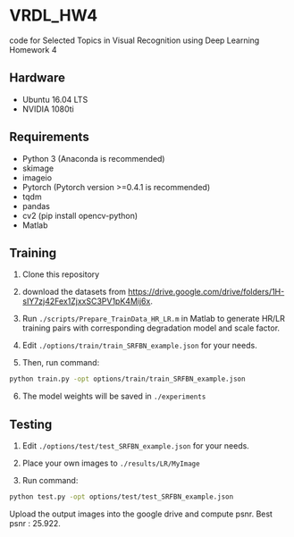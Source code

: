 # VRDL_HW4

code for Selected Topics in Visual Recognition using Deep Learning Homework 4

## Hardware

- Ubuntu 16.04 LTS
- NVIDIA 1080ti

## Requirements
- Python 3 (Anaconda is recommended)
- skimage
- imageio
- Pytorch (Pytorch version >=0.4.1 is recommended)
- tqdm
- pandas
- cv2 (pip install opencv-python)
- Matlab

## Training

1. Clone this repository

2. download the datasets from https://drive.google.com/drive/folders/1H-sIY7zj42Fex1ZjxxSC3PV1pK4Mij6x.  

3. Run ```./scripts/Prepare_TrainData_HR_LR.m``` in Matlab to generate HR/LR training pairs with corresponding degradation model and scale factor.

4. Edit ```./options/train/train_SRFBN_example.json``` for your needs.

5. Then, run command:
```bash
python train.py -opt options/train/train_SRFBN_example.json
```

6. The model weights will be saved in ```./experiments```

## Testing

1. Edit ```./options/test/test_SRFBN_example.json``` for your needs.

2. Place your own images to ```./results/LR/MyImage```

2. Run command:
```bash
python test.py -opt options/test/test_SRFBN_example.json
```

Upload the output images into the google drive and compute psnr.
Best psnr : 25.922.  

